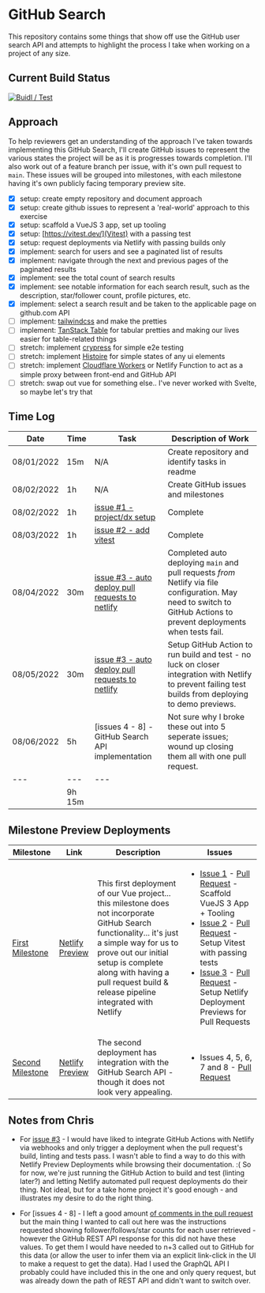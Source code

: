 # GitHub Search

This repository contains some things that show off use the GitHub user search API and attempts to highlight the process I take when working on a project of any size.

## Current Build Status

[![Buidl / Test](https://github.com/chrisjbarr/github-search/actions/workflows/node.js.yml/badge.svg)](https://github.com/chrisjbarr/github-search/actions/workflows/node.js.yml)

## Approach

To help reviewers get an understanding of the approach I've taken towards implementing this GitHub Search, I'll create GitHub issues to represent the various states the project will be as it is progresses towards completion. I'll also work out of a feature branch per issue, with it's own pull request to `main`. These issues will be grouped into milestones, with each milestone having it's own publicly facing temporary preview site.

- [x] setup: create empty repository and document approach
- [x] setup: create github issues to represent a 'real-world' approach to this exercise
- [x] setup: scaffold a VueJS 3 app, set up tooling
- [x] setup: [https://vitest.dev/](Vitest) with a passing test
- [x] setup: request deployments via Netlify with passing builds only
- [x] implement: search for users and see a paginated list of results
- [x] implement: navigate through the next and previous pages of the paginated results
- [x] implement: see the total count of search results
- [x] implement: see notable information for each search result, such as the description, star/follower
      count, profile pictures, etc.
- [x] implement: select a search result and be taken to the applicable page on github.com API
- [ ] implement: [tailwindcss](https://tailwindcss.com/) and make the pretties
- [ ] implement: [TanStack Table](https://tanstack.com/table/v8) for tabular pretties and making our lives easier for table-related things
- [ ] stretch: implement [crypress](https://go.cypress.io/) for simple e2e testing
- [ ] stretch: implement [Histoire](https://histoire.dev/) for simple states of any ui elements
- [ ] stretch: implement [Cloudflare Workers](https://workers.cloudflare.com/) or Netlify Function to act as a simple proxy between front-end and GitHub API
- [ ] stretch: swap out vue for something else.. I've never worked with Svelte, so maybe let's try that

## Time Log

| Date       | Time   | Task                                                                                                    | Description of Work                                                                                                                                                   |
| ---------- | ------ | ------------------------------------------------------------------------------------------------------- | --------------------------------------------------------------------------------------------------------------------------------------------------------------------- |
| 08/01/2022 | 15m    | N/A                                                                                                     | Create repository and identify tasks in readme                                                                                                                        |
| 08/02/2022 | 1h     | N/A                                                                                                     | Create GitHub issues and milestones                                                                                                                                   |
| 08/02/2022 | 1h     | [issue #1 - project/dx setup](https://github.com/chrisjbarr/github-search/issues/1)                     | Complete                                                                                                                                                              |
| 08/03/2022 | 1h     | [issue #2 - add vitest](https://github.com/chrisjbarr/github-search/issues/2)                           | Complete                                                                                                                                                              |
| 08/04/2022 | 30m    | [issue #3 - auto deploy pull requests to netlify](https://github.com/chrisjbarr/github-search/issues/2) | Completed auto deploying `main` and pull requests _from_ Netlify via file configuration. May need to switch to GitHub Actions to prevent deployments when tests fail. |
| 08/05/2022 | 30m    | [issue #3 - auto deploy pull requests to netlify](https://github.com/chrisjbarr/github-search/issues/2) | Setup GitHub Action to run build and test - no luck on closer integration with Netlify to prevent failing test builds from deploying to demo previews.                |
| 08/06/2022 | 5h  | [issues 4 - 8] - GitHub Search API implementation                                                       | Not sure why I broke these out into 5 seperate issues; wound up closing them all with one pull request.                                                               |
| ---        | ---    | ---                                                                                                     |
|            | 9h 15m |                                                                                                         |

## Milestone Preview Deployments

| Milestone        | Link                                                                       | Description                                                                                                                                                                                                                                                               | Issues                                                                                                                                                                                                                                                                                                                                                     |
| ---------------- | -------------------------------------------------------------------------- | ------------------------------------------------------------------------------------------------------------------------------------------------------------------------------------------------------------------------------------------------------------------------- | ---------------------------------------------------------------------------------------------------------------------------------------------------------------------------------------------------------------------------------------------------------------------------------------------------------------------------------------------------------- |
| [First Milestone](https://github.com/chrisjbarr/github-search/milestone/1) | [Netlify Preview](https://deploy-preview-17--cozy-daifuku-117f2f.netlify.app) | This first deployment of our Vue project... this milestone does not incorporate GitHub Search functionality... it's just a simple way for us to prove out our initial setup is complete along with having a pull request build & release pipeline integrated with Netlify | <ul><li>[Issue 1](https://github.com/chrisjbarr/github-search/issues/1) - [Pull Request](https://github.com/chrisjbarr/github-search/pull/15) - Scaffold VueJS 3 App + Tooling</li><li>[Issue 2](https://github.com/chrisjbarr/github-search/issues/2) - [Pull Request](https://github.com/chrisjbarr/github-search/pull/16) - Setup Vitest with passing tests</li><li>[Issue 3](https://github.com/chrisjbarr/github-search/issues/3) - [Pull Request](https://github.com/chrisjbarr/github-search/pull/17) - Setup Netlify Deployment Previews for Pull Requests</li></ul> |
|[Second Milestone](https://github.com/chrisjbarr/github-search/milestone/2)| [Netlify Preview](https://deploy-preview-18--cozy-daifuku-117f2f.netlify.app/) | The second deployment has integration with the GitHub Search API - though it does not look very appealing. | <ul><li>Issues 4, 5, 6, 7 and 8 - [Pull Request](https://github.com/chrisjbarr/github-search/pull/18)</li></ul>|

## Notes from Chris

- For [issue #3](https://github.com/chrisjbarr/github-search/issues/3) - I would have liked to integrate GitHub Actions with Netlify via webhooks and only trigger a deployment when the pull request's build, linting and tests pass. I wasn't able to find a way to do this with Netlify Preview Deployments while browsing their documentation. :( So for now, we're just running the GitHub Action to build and test (linting later?) and letting Netlify automated pull request deployments do their thing. Not ideal, but for a take home project it's good enough - and illustrates my desire to do the right thing.

- For [issues 4 - 8] - I left a good amount [of comments in the pull request](https://github.com/chrisjbarr/github-search/pull/18) but the main thing I wanted to call out here was the instructions requested showing follower/follows/star counts for each user retrieved - however the GitHub REST API response for this did not have these values. To get them I would have needed to n+3 called out to GitHub for this data (or allow the user to infer them via an explicit link-click in the UI to make a request to get the data). Had I used the GraphQL API I probably could have included this in the one and only query request, but was already down the path of REST API and didn't want to switch over.
